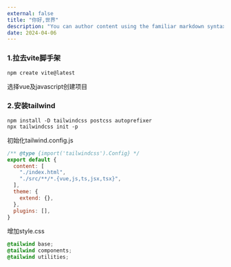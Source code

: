 ```yaml
---
external: false
title: "你好,世界"
description: "You can author content using the familiar markdown syntax you already know. All basic markdown syntax is supported."
date: 2024-04-06
---
```


### 1.拉去vite脚手架

```shell
npm create vite@latest
```

选择vue及javascript创建项目


### 2.安装tailwind

```shell
npm install -D tailwindcss postcss autoprefixer
npx tailwindcss init -p
```

初始化tailwind.config.js
```javascript
/** @type {import('tailwindcss').Config} */
export default {
  content: [
    "./index.html",
    "./src/**/*.{vue,js,ts,jsx,tsx}",
  ],
  theme: {
    extend: {},
  },
  plugins: [],
}
```

增加style.css
```css
@tailwind base;
@tailwind components;
@tailwind utilities;
```